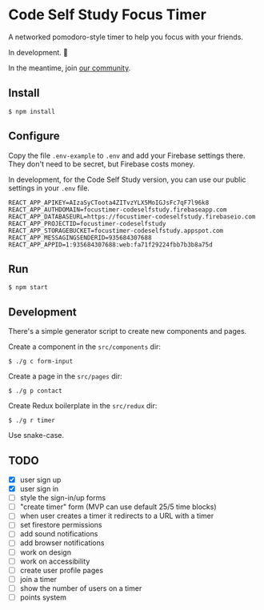 # Code Self Study Focus Timer

A networked pomodoro-style timer to help you focus with your friends.

In development. 🚧

In the meantime, join [our community](https://forum.codeselfstudy.com/).

## Install

```
$ npm install
```

## Configure

Copy the file `.env-example` to `.env` and add your Firebase settings there. They don't need to be secret, but Firebase costs money.

In development, for the Code Self Study version, you can use our public settings in your `.env` file.

```
REACT_APP_APIKEY=AIzaSyCToota4ZITvzYLX5MoIGJsFc7qF7l96k8
REACT_APP_AUTHDOMAIN=focustimer-codeselfstudy.firebaseapp.com
REACT_APP_DATABASEURL=https://focustimer-codeselfstudy.firebaseio.com
REACT_APP_PROJECTID=focustimer-codeselfstudy
REACT_APP_STORAGEBUCKET=focustimer-codeselfstudy.appspot.com
REACT_APP_MESSAGINGSENDERID=935684307688
REACT_APP_APPID=1:935684307688:web:fa71f29224fbb7b3b8a75d
```

## Run

```text
$ npm start
```

## Development

There's a simple generator script to create new components and pages.

Create a component in the `src/components` dir:

```text
$ ./g c form-input
```

Create a page in the `src/pages` dir:

```text
$ ./g p contact
```

Create Redux boilerplate in the `src/redux` dir:

```text
$ ./g r timer
```

Use snake-case.

## TODO

- [X] user sign up
- [X] user sign in
- [ ] style the sign-in/up forms
- [ ] "create timer" form (MVP can use default 25/5 time blocks)
- [ ] when user creates a timer it redirects to a URL with a timer
- [ ] set firestore permissions
- [ ] add sound notifications
- [ ] add browser notifications
- [ ] work on design
- [ ] work on accessibility
- [ ] create user profile pages
- [ ] join a timer
- [ ] show the number of users on a timer
- [ ] points system
